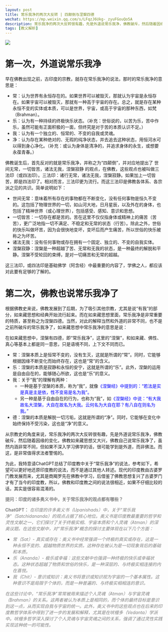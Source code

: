 ```yaml
---
layout: post
title: 常乐我净的两次大反转 | 四颠倒与涅槃四德
wechat: https://mp.weixin.qq.com/s/LFqzJ6Ukg-_zyuFGouQo5A
description: 常乐我净的两次大反转很有趣，先是外道说常乐我净，佛教破斥，然后随着因缘的变化，佛教如来藏思想又大兴，佛教自己说常乐我净了，虽然内涵非常不同，但如果不深入学习佛学的话，很可能学到是外道，而非佛法。而这，是非常值得求法者警惕的。
tags: [教义解析]
---
```


![](../images/2023-11-18-16-08-15.png)

# 第一次，外道说常乐我净

早在佛教出现之前，古印度的宗教，就存在常乐我净的说法，那时的常乐我净的意思是：

* 常：认为世界有永恒存在的。如果世界可以被毁灭，那就认为宇宙是永恒存在。如果宇宙可以被毁灭，那就有一种高于宇宙的存在。总之，就是存在某种永恒不变的实体或本质，可以是世界，宇宙，或高于宇宙的那种东西，如梵（Brahman）。
* 乐：认为有一种持续的终极快乐状态。（补充：世俗说的，以苦为乐，苦中作乐，虽然可能有正面积极的一面，但终究是对于苦的本质认识不足。）
* 我：认为有一个独立的、恒常的、不变的自我或灵魂。
* 净：认为存在某种绝对的、无瑕的纯净状态，并去追去这种状态，用恒河水可以得到身心净化。（补充：或认为身体是清净的，并追求身体的永生，或想要永葆青春。）

佛教诞生后，首先反对的就是常乐我净，并称之为“四颠倒”，并对应地提出了 世间无常，一切皆苦，诸法无我，涅槃寂静 的观点，在佛教，这些观点也被叫做三法印（或四法印）。三法印：诸行无常，诸法无我，涅槃寂静。如果加上一切皆苦，即是四法印了。相对而言，三法印更为流行。而这三法印是佛教各体系、各宗派之见的共识。简单说明如下：

* 世间无常：意味着所有存在的事物都在不断变化，没有任何事物是恒久不变的。这包括了物理世界的一切，如山河大地，日月星辰，以及外在的身体，也包括了精神世界（或心理世界），包括感受、感知、意识和思想。
* 一切皆苦：一切存在都是苦的。苦在这里不仅仅指身体或精神上的痛苦（苦苦），更广泛地指一切不满足、不稳定和无常的状态（行苦）。除此之外，世俗的快乐叫做坏苦，因为会很快地变坏，变坏后而产生痛苦，所以世俗的快乐被称之为坏苦。
* 诸法无我：没有任何事物或存在拥有一个固定、独立的、不变的自我实体。
* 涅槃寂静：涅槃是一种超越了苦、无常和无我的状态，是一种最终的解脱和平静。涅槃不受轮回的束缚，是对一切痛苦和无常的超越。

这三法印，或四法印是基础佛学（阿含经）中最重要的内容了，学佛之人，都应该对此要有足够的了解的。

# 第二次，佛教也说常乐我净了

根据佛教史来说，佛教发展到了后期，为了吸引其他宗教，尤其是说“有我”的部分，如来藏思想和经典开始流行起来。而在如来藏思想里面，常乐我净是非常重要的特质，甚至称之为涅槃四德。当然，对此的解释当然和外道的非常不同，也不是之前所破斥的常乐我净了，如来藏思想中常乐我净的意思是说：

在如来藏思想中，涅槃有四德，即“常乐我净”，这里的“涅槃”，和如来藏、佛性、真心等基本上都是同一意思，只是语境不同，上下文不同而已。

* 常：涅槃本质上是恒常不变的，没有生灭，这就是所谓的“常”。同时，它能够根据因缘不断变化而始终存在，这也是“常”的含义。
* 乐：涅槃的本质是寂静和永恒的安宁，这就是所谓的“乐”。此外，涅槃的运用是自由自在的，能够随心所欲，这也是“乐”的意义。
* 我：关于“我”的理解有两种：
  * 一种是基于涅槃的本质，称为“我”，就像<span style="color:blue">《涅槃经》中提到的：“若法是实是真是主是依，性不变易是名为我”。
  * 另一种是基于自由自在的行为，也称为“我”，如<span style="color:blue">《涅槃经》中说：“有大我故名大涅槃，大自在故名为大我。云何名为大自在耶？有八自在则名为我。”
* 德：涅槃的本质是解脱一切污垢，这就是所谓的“净”。同时，它能够在变化中始终保持不受污染，这也是“净”的意义。

从宗教史的角度来说，常乐我净的两次大反转很有趣，先是外道说常乐我净，佛教破斥，然后随着因缘的变化，佛教如来藏思想又大兴，佛教自己说常乐我净了，虽然内涵非常不同，但如果不深入学习佛学的话，很可能学到是外道，而非佛法。而这，是非常值得求法者警惕的。

为此，我特意请ChatGPT总结了印度教中关于“常乐我净”的说法，参考如下，希望可以更好地还原印度教的说法，而不是通过其他人转述。现代的印度教由古婆罗门教发展而来，尤其是商羯罗先在佛教中学习，后借鉴了佛教思想复兴了古婆罗门才有了当今的印度教，所以，佛教和印度教之间的说法很相近，如果不仔细比较的话，其实是很容易混淆的。

<span style="color:grey">**提问：印度的诸多奥义书中，关于常乐我净的观点都有哪些？**

<span style="color:grey">**ChatGPT：**
*在印度的许多奥义书（Upanishads）中，关于“常乐我净”（Satchidananda）的观点占据了核心地位。奥义书是印度教最重要的哲学和灵性文献之一，它们探讨了关于终极实相、宇宙本质和个人灵魂（Atman）的深奥议题。在这些文献中，对“常乐我净”概念的探讨主要体现在以下几个方面：*

* <span style="color:grey">*常（Sat）- 真实或存在：奥义书中经常强调一个终极的真实或存在，这是一种永恒不变的、超越物质世界的实质。这种存在被认为是一切现象背后的基础和本质。*
* <span style="color:grey">*乐（Ananda）- 极乐或幸福：这些文献中也强调一种终极的快乐或幸福状态。这种状态超越了物质和世俗的快乐，是一种深层的、与终极实相连接的内在喜悦。*
* <span style="color:grey">*我（Chit）- 意识或知识：奥义书将意识或知识视为宇宙的一个基本属性。这种意识不是局限于个体的，而是一种普遍的、与终极实相相连的意识。*

<span style="color:grey">*在这些讨论中，“常乐我净”常常被用来描述个人灵魂（Atman）与宇宙灵魂（Brahman）的关系。这两者被认为本质上是相同的，而个体的最终目标是意识到这一点，从而实现自我与宇宙的统一。此外，奥义书中的这些观点也在后来的印度教哲学体系中得到了进一步的发展和解释，尤其是在吠檀多（Vedanta）学派中。吠檀多哲学深入探讨了个人灵魂与宇宙灵魂之间的关系，强调了通过灵性实践实现这种统一的可能性。*
